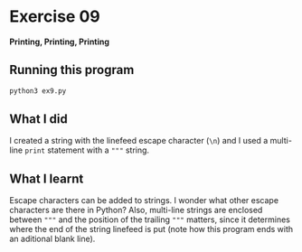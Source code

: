 # Exercise 09

**Printing, Printing, Printing**

## Running this program

```sh
python3 ex9.py
```

## What I did

I created a string with the linefeed escape character (`\n`) and I used a multi-line `print` statement with a `"""` string.

## What I learnt

Escape characters can be added to strings.
I wonder what other escape characters are there in Python?
Also, multi-line strings are enclosed between `"""` and the position of the trailing `"""` matters, since it determines where the end of the string linefeed is put (note how this program ends with an aditional blank line).
